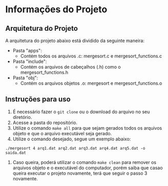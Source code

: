 # Informações do Projeto

## Arquitetura do Projeto

A arquitetura do projeto abaixo está dividido da seguinte maneira:
- Pasta "apps":
  - Contém todos os arquivos .c: mergesort.c e mergesort_functions.c
- Pasta "include":
  - Contém os arquivos de cabeçalhos (.h) como o mergesort_functions.h
- Pasta "obj":
  - Contém os arquivos objetos .o: mergesort e mergesort_functions.o

## Instruções para uso

1. É necessário fazer o ```git clone``` ou o download do arquivo no seu diretório.
2. Acesse a pasta do repositório.
3. Utilize o comando ```make all``` para que sejam gerados todos os arquivos objeto e que o arquivo executável seja gerado.
4. Utilize o comando desejado, segue um exemplo abaixo:
   
  ```./mergesort 4 arq1.dat arq2.dat arq3.dat arq4.dat arq5.dat -o saida.dat```
  
1. Caso queira, poderá utilizar o comando ```make clean``` para remover os arquivos objeto e o executável do computador, porém saiba que casao queira executar o projeto novamente, terá que seguir o passo 3 novamente.